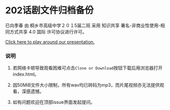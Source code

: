 # 202话剧文件归档备份

已向季春 由 桐乡市高级中学２０１5届二班 采用 知识共享 署名-非商业性使用-相同方式共享 4.0 国际 许可协议进行许可。

[Click here to play around our presentation.][1]

### 说明
1. 若网络卡顿导致观看困难可点击`Clone or Download`按钮下载后用浏览器打开index.html。

2. 因50MiB文件大小限制，所有wav均已转码为mp3，而片尾视频亦无法提供观看，深感遗憾。

3. 如有问题欢迎在顶部issue界面发起提问。


[1]: https://page-david.github.io/TG-drama-archieve/%E5%B7%B2%E5%90%91%E5%AD%A3%E6%98%A5/reveal.js/
